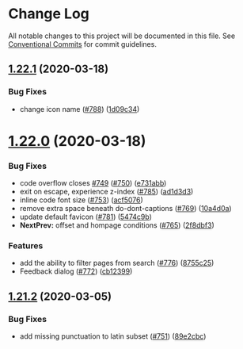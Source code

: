 # Change Log

All notable changes to this project will be documented in this file.
See [Conventional Commits](https://conventionalcommits.org) for commit guidelines.

## [1.22.1](https://github.com/carbon-design-system/@fr8/gatsby-workspace/compare/v1.22.0...v1.22.1) (2020-03-18)


### Bug Fixes

* change icon name ([#788](https://github.com/carbon-design-system/@fr8/gatsby-workspace/issues/788)) ([1d09c34](https://github.com/carbon-design-system/@fr8/gatsby-workspace/commit/1d09c3404730125326b00bac907cb0ddf21afb0c))





# [1.22.0](https://github.com/carbon-design-system/@fr8/gatsby-workspace/compare/v1.21.2...v1.22.0) (2020-03-18)


### Bug Fixes

* code overflow closes [#749](https://github.com/carbon-design-system/@fr8/gatsby-workspace/issues/749) ([#750](https://github.com/carbon-design-system/@fr8/gatsby-workspace/issues/750)) ([e731abb](https://github.com/carbon-design-system/@fr8/gatsby-workspace/commit/e731abb7235078479324bd1befe44772e47559c5))
* exit on escape, experience z-index ([#785](https://github.com/carbon-design-system/@fr8/gatsby-workspace/issues/785)) ([ad1d3d3](https://github.com/carbon-design-system/@fr8/gatsby-workspace/commit/ad1d3d3a13e608f61409e750cb90ebd286af409b))
* inline code font size ([#753](https://github.com/carbon-design-system/@fr8/gatsby-workspace/issues/753)) ([acf5076](https://github.com/carbon-design-system/@fr8/gatsby-workspace/commit/acf5076ece786b7b1a36cee12f930e103f6a63f9))
* remove extra space beneath do-dont-captions ([#769](https://github.com/carbon-design-system/@fr8/gatsby-workspace/issues/769)) ([10a4d0a](https://github.com/carbon-design-system/@fr8/gatsby-workspace/commit/10a4d0ad1a3dec6358b7062746a01ee089d8e6b5))
* update default favicon ([#781](https://github.com/carbon-design-system/@fr8/gatsby-workspace/issues/781)) ([5474c9b](https://github.com/carbon-design-system/@fr8/gatsby-workspace/commit/5474c9bead4993f850f775c3eb6ee514f3a6d003))
* **NextPrev:** offset and hompage conditions ([#765](https://github.com/carbon-design-system/@fr8/gatsby-workspace/issues/765)) ([2f8dbf3](https://github.com/carbon-design-system/@fr8/gatsby-workspace/commit/2f8dbf30ea5e3b6c4ba9e55cd59992613893dc68))


### Features

* add the ability to filter pages from search ([#776](https://github.com/carbon-design-system/@fr8/gatsby-workspace/issues/776)) ([8755c25](https://github.com/carbon-design-system/@fr8/gatsby-workspace/commit/8755c25233ab7d0dd6801e94916bc10566204c6c))
* Feedback dialog ([#772](https://github.com/carbon-design-system/@fr8/gatsby-workspace/issues/772)) ([cb12399](https://github.com/carbon-design-system/@fr8/gatsby-workspace/commit/cb123996079008e538081da252e583935a48f935))





## [1.21.2](https://github.com/carbon-design-system/@fr8/gatsby-workspace/compare/v1.21.1...v1.21.2) (2020-03-05)


### Bug Fixes

* add missing punctuation to latin subset ([#751](https://github.com/carbon-design-system/@fr8/gatsby-workspace/issues/751)) ([89e2cbc](https://github.com/carbon-design-system/@fr8/gatsby-workspace/commit/89e2cbc3a3b5b6cbc7fbe2188a96f7c529e42ab7))
